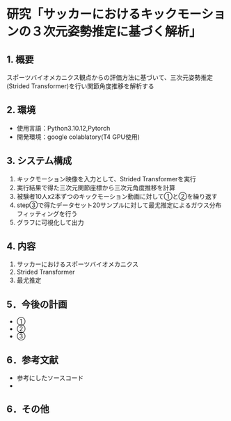 # 研究「サッカーにおけるキックモーションの３次元姿勢推定に基づく解析」

## 1. 概要
スポーツバイオメカニクス観点からの評価方法に基づいて、三次元姿勢推定(Strided Transformer)を行い関節角度推移を解析する 


## 2. 環境
- 使用言語：Python3.10.12,Pytorch
- 開発環境：google colablatory(T4 GPU使用)

## 3. システム構成
1. キックモーション映像を入力として、Strided Transformerを実行
2. 実行結果で得た三次元関節座標から三次元角度推移を計算
3. 被験者10人x2本ずつのキックモーション動画に対して①と②を繰り返す
4. step③で得たデータセット20サンプルに対して最尤推定によるガウス分布フィッティングを行う
5. グラフに可視化して出力

## 4. 内容
1. サッカーにおけるスポーツバイオメカニクス
2. Strided Transformer
3. 最尤推定

## 5．今後の計画
- ①
- ②
- ③

## 6．参考文献
- 参考にしたソースコード
- 

## 6．その他
